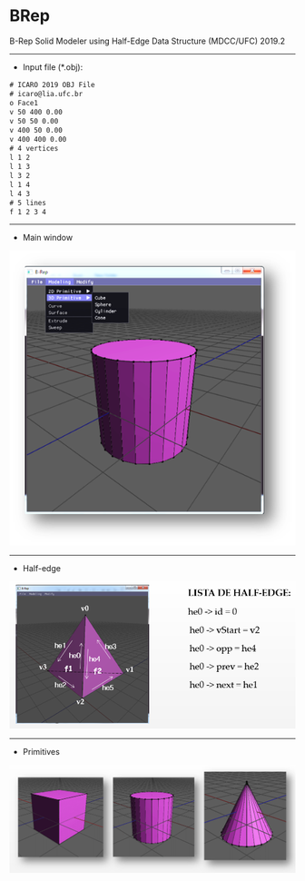 # BRep
B-Rep Solid Modeler using Half-Edge Data Structure (MDCC/UFC) 2019.2
___
* Input file (*.obj):
```
# ICARO 2019 OBJ File
# icaro@lia.ufc.br
o Face1
v 50 400 0.00
v 50 50 0.00
v 400 50 0.00
v 400 400 0.00
# 4 vertices
l 1 2
l 1 3
l 3 2
l 1 4
l 4 3
# 5 lines
f 1 2 3 4
```
___
* Main window  
  
![Main window](mainwindow.png)
___
* Half-edge  
  
![Half-edge](halfedge.png)
___
* Primitives  
  
![Primitives](primitives.png)
